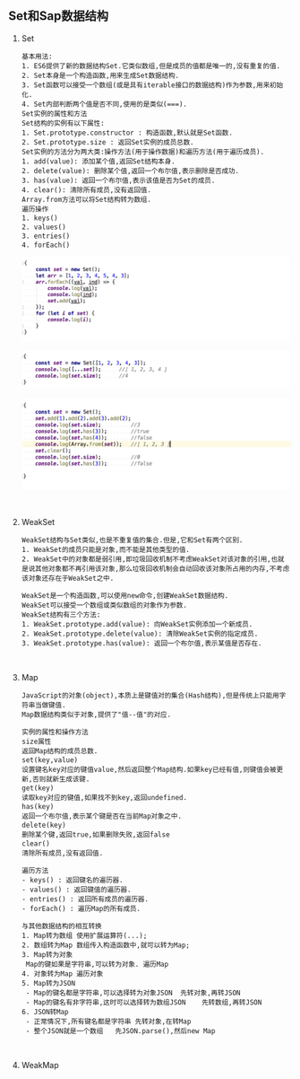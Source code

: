 ## Set和Sap数据结构

1. Set

   ```
   基本用法:
   1. ES6提供了新的数据结构Set.它类似数组,但是成员的值都是唯一的,没有重复的值.
   2. Set本身是一个构造函数,用来生成Set数据结构.
   3. Set函数可以接受一个数组(或是具有iterable接口的数据结构)作为参数,用来初始化.
   4. Set内部判断两个值是否不同,使用的是类似(===).
   Set实例的属性和方法
   Set结构的实例有以下属性:
   1. Set.prototype.constructor : 构造函数,默认就是Set函数.
   2. Set.prototype.size : 返回Set实例的成员总数.
   Set实例的方法分为两大类:操作方法(用于操作数据)和遍历方法(用于遍历成员).
   1. add(value): 添加某个值,返回Set结构本身.
   2. delete(value): 删除某个值,返回一个布尔值,表示删除是否成功.
   3. has(value): 返回一个布尔值,表示该值是否为Set的成员.
   4. clear(): 清除所有成员,没有返回值.
   Array.from方法可以将Set结构转为数组.
   遍历操作
   1. keys()
   2. values()
   3. entries()
   4. forEach()
   ```

   ![图片](https://github.com/qq2575896094/ES6/blob/master/images/Set和Sap数据结构/WX20171114-101007@2x.png)

   ![图片](https://github.com/qq2575896094/ES6/blob/master/images/Set和Sap数据结构/WX20171114-101104@2x.png)

   ![图片](https://github.com/qq2575896094/ES6/blob/master/images/Set和Sap数据结构/WX20171114-101129@2x.png)

   ​

2. WeakSet

   ```
   WeakSet结构与Set类似,也是不重复值的集合.但是,它和Set有两个区别.
   1. WeakSet的成员只能是对象,而不能是其他类型的值.
   2. WeakSet中的对象都是弱引用,即垃圾回收机制不考虑WeakSet对该对象的引用,也就是说其他对象都不再引用该对象,那么垃圾回收机制会自动回收该对象所占用的内存,不考虑该对象还存在于WeakSet之中.
   ```

   ```
   WeakSet是一个构造函数,可以使用new命令,创建WeakSet数据结构.
   WeakSet可以接受一个数组或类似数组的对象作为参数.
   WeakSet结构有三个方法:
   1. WeakSet.prototype.add(value): 向WeakSet实例添加一个新成员.
   2. WeakSet.prototype.delete(value): 清除WeakSet实例的指定成员.
   3. WeakSet.prototype.has(value): 返回一个布尔值,表示某值是否存在.
   ```

   ​

3. Map

   ```
   JavaScript的对象(object),本质上是键值对的集合(Hash结构),但是传统上只能用字符串当做键值.
   Map数据结构类似于对象,提供了"值--值"的对应.
   ```

   ```
   实例的属性和操作方法
   size属性
   返回Map结构的成员总数.
   set(key,value)
   设置键名key对应的键值value,然后返回整个Map结构.如果key已经有值,则键值会被更新,否则就新生成该键.
   get(key)
   读取key对应的键值,如果找不到key,返回undefined.
   has(key)
   返回一个布尔值,表示某个键是否在当前Map对象之中.
   delete(key)
   删除某个键,返回true,如果删除失败,返回false
   clear()
   清除所有成员,没有返回值.
   ```

   ```
   遍历方法
   - keys() : 返回键名的遍历器.
   - values() : 返回键值的遍历器.
   - entries() : 返回所有成员的遍历器.
   - forEach() : 遍历Map的所有成员.
   ```

   ```
   与其他数据结构的相互转换
   1. Map转为数组 使用扩展运算符(...);
   2. 数组转为Map 数组传入构造函数中,就可以转为Map;
   3. Map转为对象
   	Map的键如果是字符串,可以转为对象. 遍历Map
   4. 对象转为Map 遍历对象
   5. Map转为JSON
   	- Map的键名都是字符串,可以选择转为对象JSON	先转对象,再转JSON
   	- Map的键名有非字符串,这时可以选择转为数组JSON	先转数组,再转JSON
   6. JSON转Map
   	- 正常情况下,所有键名都是字符串 先转对象,在转Map
   	- 整个JSON就是一个数组   先JSON.parse(),然后new Map
   ```

   ​

4. WeakMap